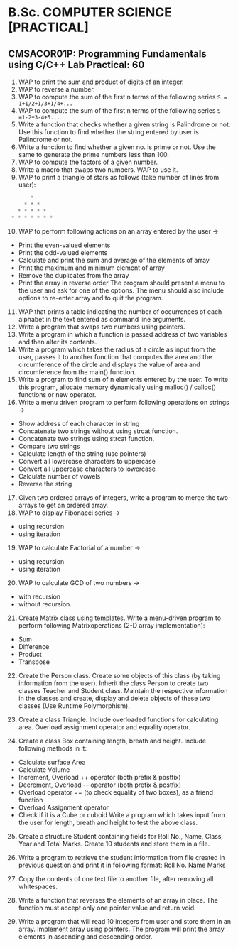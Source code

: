 # B.Sc. COMPUTER SCIENCE [PRACTICAL]

## CMSACOR01P: Programming Fundamentals using C/C++ Lab Practical: 60

01. WAP to print the sum and product of digits of an integer.
02. WAP to reverse a number.
03. WAP to compute the sum of the first n terms of the following series ```S = 1+1/2+1/3+1/4+...```
04. WAP to compute the sum of the first n terms of the following series ```S =1-2+3-4+5...```
05. Write a function that checks whether a given string is Palindrome or not. Use this function to find whether the string entered by user is Palindrome or not.
06. Write a function to find whether a given no. is prime or not. Use the same to generate the prime numbers less than 100.
07. WAP to compute the factors of a given number.
08. Write a macro that swaps two numbers. WAP to use it.
09. WAP to print a triangle of stars as follows (take number of lines from user):

``` cpp
       * 
     * * *
   * * * * * 
 * * * * * * *
  ```

10. WAP to perform following actions on an array entered by the user ->

* Print the even-valued elements
* Print the odd-valued elements
* Calculate and print the sum and average of the elements of array
* Print the maximum and minimum element of array
* Remove the duplicates from the array
* Print the array in reverse order
The program should present a menu to the user and ask for one of the options.
The menu should also include options to re-enter array and to quit the program.

11. WAP that prints a table indicating the number of occurrences of each alphabet in the
text entered as command line arguments.
12. Write a program that swaps two numbers using pointers.
13. Write a program in which a function is passed address of two variables and then alter its
contents.
14. Write a program which takes the radius of a circle as input from the user, passes it to another
function that computes the area and the circumference of the circle and displays the value of
area and circumference from the main() function.
15. Write a program to find sum of n elements entered by the user. To write this program,
allocate memory dynamically using malloc() / calloc() functions or new operator.
16. Write a menu driven program to perform following operations on strings ->

* Show address of each character in string
* Concatenate two strings without using strcat function.
* Concatenate two strings using strcat function.
* Compare two strings
* Calculate length of the string (use pointers)
* Convert all lowercase characters to uppercase
* Convert all uppercase characters to lowercase
* Calculate number of vowels
* Reverse the string

17. Given two ordered arrays of integers, write a program to merge the two-arrays to get
an ordered array.
18. WAP to display Fibonacci series ->

* using recursion
* using iteration

19. WAP to calculate Factorial of a number ->

* using recursion
* using iteration

20. WAP to calculate GCD of two numbers ->

* with recursion
* without recursion.

21. Create Matrix class using templates. Write a menu-driven program to perform following
Matrixoperations (2-D array implementation):

* Sum
* Difference
* Product
* Transpose


22. Create the Person class. Create some objects of this class (by taking information from the
user). Inherit the class Person to create two classes Teacher and Student class. Maintain
the respective information in the classes and create, display and delete objects of these
two classes (Use Runtime Polymorphism).

23. Create a class Triangle. Include overloaded functions for calculating area. Overload
assignment operator and equality operator.

24. Create a class Box containing length, breath and height. Include following methods in it:

* Calculate surface Area
* Calculate Volume
* Increment, Overload ++ operator (both prefix & postfix)
* Decrement, Overload -- operator (both prefix & postfix)
* Overload operator == (to check equality of two boxes), as a friend function
* Overload Assignment operator
* Check if it is a Cube or cuboid
Write a program which takes input from the user for length, breath and height to test the
above class.

25. Create a structure Student containing fields for Roll No., Name, Class, Year and Total
Marks. Create 10 students and store them in a file.

26. Write a program to retrieve the student information from file created in previous question and
print it in following format:
Roll No.
Name Marks

27. Copy the contents of one text file to another file, after removing all whitespaces.

28. Write a function that reverses the elements of an array in place. The function must
accept only one pointer value and return void.

29. Write a program that will read 10 integers from user and store them in an array. Implement
array using pointers. The program will print the array elements in ascending and descending
order.
